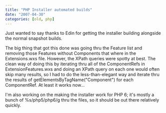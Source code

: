```yaml
---
title: "PHP Installer automated builds"
date: "2007-04-30"
categories: [old, php]
---
```


Just wanted to say thanks to Edin for getting the installer building alongside the normal snapshot builds.

The big thing that got this done was going thru the Feature list and removing those Features without Components that where in the Extensions.wxs file. However, the XPath queries were spotty at best. The clean way of doing this by iterating thru all of the ComponentRefs in ExtensionFeatures.wxs and doing an XPath query on each one would often skip many results, so I had to do the less-than-elegant way and iterate thru the results of getElementsByTagName("Component") for each ComponentRef. At least it works now...

I'm also working on the making the installer work for PHP 6; it's mostly a bunch of %s/php5/php6/g thru the files, so it should be out there relatively quickly.
